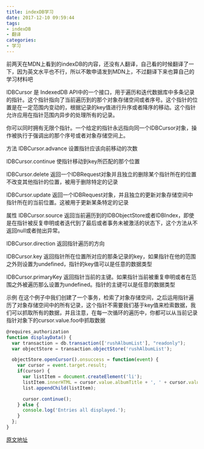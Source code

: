 ```yaml
---
title: indexDB学习
date: 2017-12-10 09:59:44
tags:
- indexDB
- 翻译
categories:
- 学习
---
```

前两天在MDN上看到的indexDB的内容，还没有人翻译，自己看的时候翻译了一下，因为英文水平也不行，所以不敢申请发到MDN上，不过翻译下来也算自己的学习材料吧

IDBCursor 是 IndexedDB API中的一个接口，用于遍历和迭代数据库中多条记录的指针。这个指针指向了当前遍历到的那个对象存储空间或者序号。这个指针的位置是在一定范围内变动的，根据记录的key值进行升序或者降序的移动。这个指针允许应用在指针范围内异步的处理所有的记录。

你可以同时拥有无限个指针。一个给定的指针永远指向同一个IDBCursor对象，操作被执行于强调出的那个序号或者对象存储空间上。

方法
IDBCursor.advance
设置指针应该向前移动的次数

IDBCursor.continue
使指针移动到key所匹配的那个位置

IDBCursor.delete
返回一个IDBRequest对象并且独立的删除某个指针所在的位置不改变其他指针的位置，被用于删除特定的记录

IDBCursor.update
返回一个IDBRequest对象，并且独立的更新对象存储空间中指针所在的当前位置。这被用于更新某条特定的记录

属性
IDBCursor.source
返回当前遍历到的IDBObjectStore或者IDBIndex，即使是在指针被反复申明或者迭代到了最后或者事务未被激活的状态下，这个方法从不返回null或者抛出异常。

IDBCursor.direction
返回指针遍历的方向

IDBCursor.key
返回指针所在位置所对应的那条记录的key，如果指针在他的范围之外则设置为undefined，指针的key值可以是任意的数据类型

IDBCursor.primaryKey
返回指针当前的主键。如果指针当前被重复申明或者在范围之外被遍历那么设置为undefined。指针的主键可以是任意的数据类型

示例
在这个例子中我们创建了一个事务，检索了对象存储空间，之后运用指针遍历了对象存储空间中的所有记录，这个指针不需要我们基于key值来检索数据，我们可以抓取所有的数据，并且注意，在每一次循环的遍历中，你都可以从当前记录指针对象下的cursor.value.foo中抓取数据
```javascript
@requires_authorization
function displayData() {
  var transaction = db.transaction(['rushAlbumList'], "readonly");
  var objectStore = transaction.objectStore('rushAlbumList');

  objectStore.openCursor().onsuccess = function(event) {
    var cursor = event.target.result;
    if(cursor) {
      var listItem = document.createElement('li');
      listItem.innerHTML = cursor.value.albumTitle + ', ' + cursor.value.year;
      list.appendChild(listItem);  

      cursor.continue();
    } else {
      console.log('Entries all displayed.');
    }
  };
}
```
[原文地址](https://developer.mozilla.org/en-US/docs/Web/API/IDBCursor)
